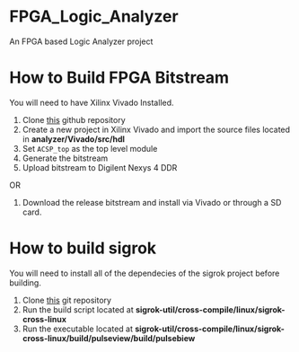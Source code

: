 # FPGA_Logic_Analyzer
An FPGA based Logic Analyzer project

# How to Build FPGA Bitstream #

You will need to have Xilinx Vivado Installed.

1. Clone [this](https://github.com/LogicAnalyzer/analyzer) github repository
2. Create a new project in Xilinx Vivado and import the source files located in **analyzer/Vivado/src/hdl**
3. Set `ACSP_top` as the top level module
4. Generate the bitstream
5. Upload bitstream to Digilent Nexys 4 DDR

OR

1. Download the release bitstream and install via Vivado or through a SD card.


# How to build sigrok #

You will need to install all of the dependecies of the sigrok project before building.

1. Clone [this](https://github.com/LogicAnalyzer/sigrok-util) git repository
2. Run the build script located at **sigrok-util/cross-compile/linux/sigrok-cross-linux**
3. Run the executable located at **sigrok-util/cross-compile/linux/sigrok-cross-linux/build/pulseview/build/pulsebiew**
